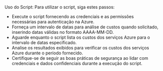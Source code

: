 Uso do Script:
Para utilizar o script, siga estes passos:

- Execute o script fornecendo as credenciais e as permissões necessárias para autenticação na Azure.
- Forneça um intervalo de datas para análise de custos quando solicitado, inserindo datas válidas no formato AAAA-MM-DD.
- Aguarde enquanto o script lista os custos dos serviços Azure para o intervalo de datas especificado.
- Analise os resultados exibidos para verificar os custos dos serviços Azure durante o período fornecido.
- Certifique-se de seguir as boas práticas de segurança ao lidar com credenciais e dados confidenciais durante a execução do script.